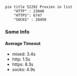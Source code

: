 
```mermaid
pie title 52292 Proxies in list
    "HTTP" : 23048
    "HTTPS": 6747
    "SOCKS" : 28450
```

### Some Info
#### Average Timeout

- mixed: 3.4s
- http: 1.5s
- https: 8.3s
- socks: 4.9s